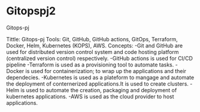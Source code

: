 # Gitopspj2

 Gitops-pj

Tittle: Gitops-pj
Tools: Git, GitHub, GitHub actions, GitOps, Terraform, Docker, Helm, Kubernetes (KOPS), AWS.
Concepts:
-Git and GitHub are used for distributed version control system and code hosting platform (centralized version control) respectively.
-GitHub actions is used for CI/CD pipeline
-Terraform is used as a provisioning tool to automate tasks.
-Docker is used for containerization; to wrap up the applications and their dependecies.
-Kubernetes is used as a plateform to mangage and automate the deployment of conternerized applications.It is used to create clusters.
-Helm is used to automate the creation, packaging and deployment of kubernetes applications.
-AWS is used as the cloud provider to host applications.


